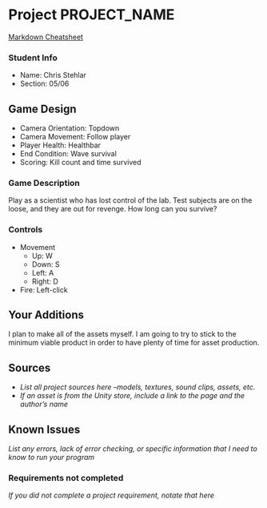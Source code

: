 # Project PROJECT_NAME

[Markdown Cheatsheet](https://github.com/adam-p/markdown-here/wiki/Markdown-Here-Cheatsheet)

### Student Info

-   Name: Chris Stehlar
-   Section: 05/06

## Game Design

-   Camera Orientation: Topdown
-   Camera Movement: Follow player
-   Player Health: Healthbar
-   End Condition: Wave survival
-   Scoring: Kill count and time survived

### Game Description

Play as a scientist who has lost control of the lab. Test subjects are on the loose, and they are out for revenge. How long can you survive?

### Controls

-   Movement
    -   Up: W
    -   Down: S
    -   Left: A
    -   Right: D
-   Fire: Left-click

## Your Additions

I plan to make all of the assets myself. I am going to try to stick to the minimum viable product in order to have plenty of time for asset production.

## Sources

-   _List all project sources here –models, textures, sound clips, assets, etc._
-   _If an asset is from the Unity store, include a link to the page and the author’s name_

## Known Issues

_List any errors, lack of error checking, or specific information that I need to know to run your program_

### Requirements not completed

_If you did not complete a project requirement, notate that here_

